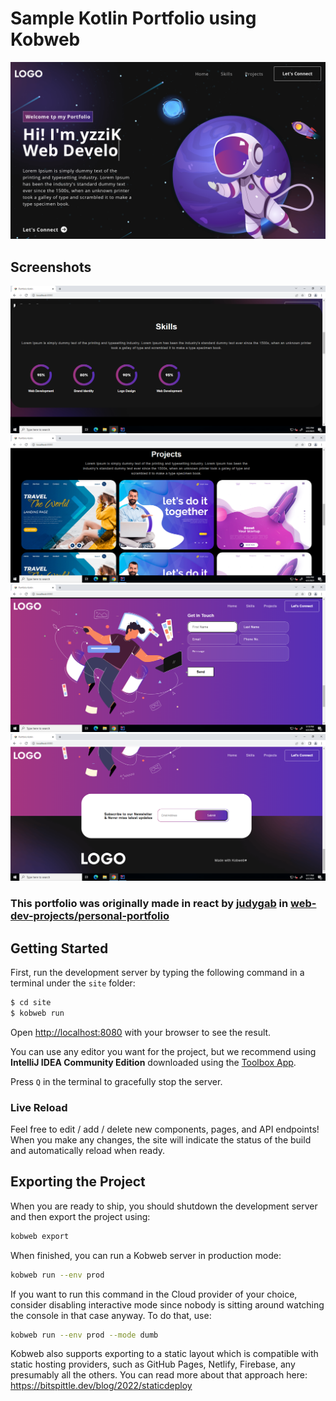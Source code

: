 # Sample Kotlin Portfolio using Kobweb

![Site](site/src/jsMain/resources/public/banner.png)

## Screenshots
![Skills](site/src/jsMain/resources/public/skills.png)
![Projects](site/src/jsMain/resources/public/projects.png)
![Contact](site/src/jsMain/resources/public/contact.png)
![Footer](site/src/jsMain/resources/public/footer.png)

### This portfolio was originally made in react by [judygab](https://github.com/judygab) in [web-dev-projects/personal-portfolio](https://github.com/judygab/web-dev-projects/tree/main/personal-portfolio)

## Getting Started

First, run the development server by typing the following command in a terminal under the `site` folder:

```bash
$ cd site
$ kobweb run
```

Open [http://localhost:8080](http://localhost:8080) with your browser to see the result.

You can use any editor you want for the project, but we recommend using **IntelliJ IDEA Community Edition** downloaded
using the [Toolbox App](https://www.jetbrains.com/toolbox-app/).

Press `Q` in the terminal to gracefully stop the server.

### Live Reload

Feel free to edit / add / delete new components, pages, and API endpoints! When you make any changes, the site will
indicate the status of the build and automatically reload when ready.

## Exporting the Project

When you are ready to ship, you should shutdown the development server and then export the project using:

```bash
kobweb export
```

When finished, you can run a Kobweb server in production mode:

```bash
kobweb run --env prod
```

If you want to run this command in the Cloud provider of your choice, consider disabling interactive mode since nobody
is sitting around watching the console in that case anyway. To do that, use:

```bash
kobweb run --env prod --mode dumb
```

Kobweb also supports exporting to a static layout which is compatible with static hosting providers, such as GitHub
Pages, Netlify, Firebase, any presumably all the others. You can read more about that approach here:
https://bitspittle.dev/blog/2022/staticdeploy